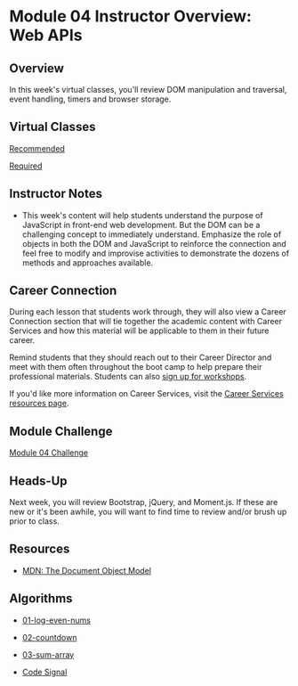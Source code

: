 # Module 04 Instructor Overview: Web APIs

## Overview

In this week's virtual classes, you'll review DOM manipulation and traversal, event handling, timers and browser storage.

## Virtual Classes

[Recommended](./04.1-RECOMMENDED.md)

[Required](./04.2-REQUIRED.md)


## Instructor Notes

* This week's content will help students understand the purpose of JavaScript in front-end web development. But the DOM can be a challenging concept to immediately understand. Emphasize the role of objects in both the DOM and JavaScript to reinforce the connection and feel free to modify and improvise activities to demonstrate the dozens of methods and approaches available.

## Career Connection

During each lesson that students work through, they will also view a Career Connection section that will tie together the academic content with Career Services and how this material will be applicable to them in their future career.

Remind students that they should reach out to their Career Director and meet with them often throughout the boot camp to help prepare their professional materials. Students can also [sign up for workshops](https://careerservicesonlineevents.splashthat.com/).

If you'd like more information on Career Services, visit the [Career Services resources page](http://bit.ly/CodingCS).

## Module Challenge

[Module 04 Challenge](../../01-Class-Content/04-Web-APIs/02-Challenge)

## Heads-Up

Next week, you will review Bootstrap, jQuery, and Moment.js. If these are new or it's been awhile, you will want to find time to review and/or brush up prior to class.

## Resources

* [MDN: The Document Object Model](https://developer.mozilla.org/en-US/docs/Web/API/Document_Object_Model)

## Algorithms

  * [01-log-even-nums](../../01-Class-Content/04-Web-APIs/03-Algorithms/01-log-even-nums)

  * [02-countdown](../../01-Class-Content/04-Web-APIs/03-Algorithms/02-countdown)

  * [03-sum-array](../../01-Class-Content/04-Web-APIs/03-Algorithms/03-sum-array)

  * [Code Signal](https://app.codesignal.com/public-test/YvSg9mctHApfLBuMH/qBHxbHRS4Yghf8)
